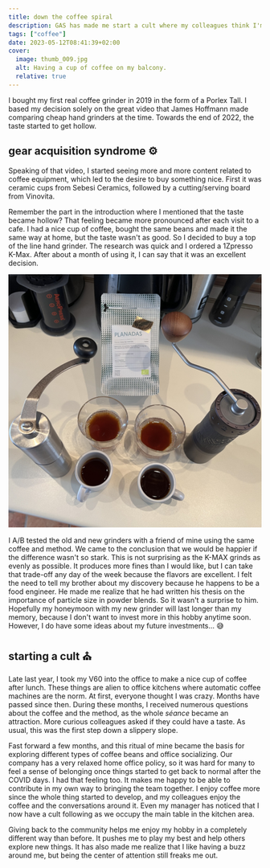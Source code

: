 ```yaml
---
title: down the coffee spiral
description: GAS has made me start a cult where my colleagues think I'm a barista and my manager thinks I'm Guy Fawkes.
tags: ["coffee"]
date: 2023-05-12T08:41:39+02:00
cover:
  image: thumb_009.jpg
  alt: Having a cup of coffee on my balcony.
  relative: true
---
```


I bought my first real coffee grinder in 2019 in the form of a Porlex Tall. I based my decision solely on the great video that James Hoffmann made comparing cheap hand grinders at the time. Towards the end of 2022, the taste started to get hollow.

## gear acquisition syndrome :gear:

Speaking of that video, I started seeing more and more content related to coffee equipment, which led to the desire to buy something nice. First it was ceramic cups from Sebesi Ceramics, followed by a cutting/serving board from Vinovita.

Remember the part in the introduction where I mentioned that the taste became hollow? That feeling became more pronounced after each visit to a cafe. I had a nice cup of coffee, bought the same beans and made it the same way at home, but the taste wasn't as good. So I decided to buy a top of the line hand grinder. The research was quick and I ordered a 1Zpresso K-Max. After about a month of using it, I can say that it was an excellent decision.

![A side-by-side comparison of the two manual grinders and their end products:](fig_009_001.jpg "A side-by-side comparison of the two manual grinders and their end products.")

I A/B tested the old and new grinders with a friend of mine using the same coffee and method. We came to the conclusion that we would be happier if the difference wasn't so stark. This is not surprising as the K-MAX grinds as evenly as possible. It produces more fines than I would like, but I can take that trade-off any day of the week because the flavors are excellent. I felt the need to tell my brother about my discovery because he happens to be a food engineer. He made me realize that he had written his thesis on the importance of particle size in powder blends. So it wasn't a surprise to him. Hopefully my honeymoon with my new grinder will last longer than my memory, because I don't want to invest more in this hobby anytime soon. However, I do have some ideas about my future investments... :sweat_smile:

## starting a cult :church:

Late last year, I took my V60 into the office to make a nice cup of coffee after lunch. These things are alien to office kitchens where automatic coffee machines are the norm. At first, everyone thought I was crazy. Months have passed since then. During these months, I received numerous questions about the coffee and the method, as the whole *séance* became an attraction. More curious colleagues asked if they could have a taste. As usual, this was the first step down a slippery slope.

Fast forward a few months, and this ritual of mine became the basis for exploring different types of coffee beans and office socializing. Our company has a very relaxed home office policy, so it was hard for many to feel a sense of belonging once things started to get back to normal after the COVID days. I had that feeling too. It makes me happy to be able to contribute in my own way to bringing the team together. I enjoy coffee more since the whole thing started to develop, and my colleagues enjoy the coffee and the conversations around it. Even my manager has noticed that I now have a cult following as we occupy the main table in the kitchen area.

Giving back to the community helps me enjoy my hobby in a completely different way than before. It pushes me to play my best and help others explore new things. It has also made me realize that I like having a buzz around me, but being the center of attention still freaks me out.
